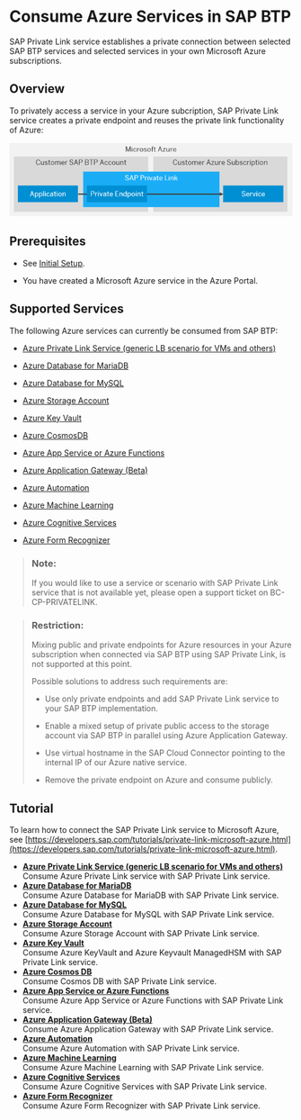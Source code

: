 <!-- loioe9cc67716a3a41c9885862661e6c4234 -->

# Consume Azure Services in SAP BTP

SAP Private Link service establishes a private connection between selected SAP BTP services and selected services in your own Microsoft Azure subscriptions.



<a name="loioe9cc67716a3a41c9885862661e6c4234__section_mpr_tmz_cpb"/>

## Overview

To privately access a service in your Azure subcription, SAP Private Link service creates a private endpoint and reuses the private link functionality of Azure:

 ![Consuming Azure services in SAP BTP.](images/Private_Link_-_Scenario_1_0745a1a.png) 



<a name="loioe9cc67716a3a41c9885862661e6c4234__section_sll_bjz_cpb"/>

## Prerequisites

-   See [Initial Setup](../initial-setup-f2dce1d.md).

-   You have created a Microsoft Azure service in the Azure Portal.




<a name="loioe9cc67716a3a41c9885862661e6c4234__section_slk_1jz_cpb"/>

## Supported Services

The following Azure services can currently be consumed from SAP BTP:

-   [Azure Private Link Service \(generic LB scenario for VMs and others\)](azure-private-link-service-generic-lb-scenario-for-vms-and-others-e8bc0c6.md)

-   [Azure Database for MariaDB](azure-database-for-mariadb-862fa29.md)

-   [Azure Database for MySQL](azure-database-for-mysql-5c70499.md)

-   [Azure Storage Account](azure-storage-account-75b307e.md)

-   [Azure Key Vault](azure-key-vault-407fb19.md)

-   [Azure CosmosDB](azure-cosmos-db-663ed56.md)

-   [Azure App Service or Azure Functions](azure-app-service-or-azure-functions-d5f96f9.md)

-   [Azure Application Gateway \(Beta\)](azure-application-gateway-beta-af86a45.md)

-   [Azure Automation](azure-automation-8064b46.md)

-   [Azure Machine Learning](azure-machine-learning-3421f1f.md)

-   [Azure Cognitive Services](azure-cognitive-services-3c1a30b.md)
-   [Azure Form Recognizer](azure-form-recognizer-570ee0d.md)


> ### Note:  
> If you would like to use a service or scenario with SAP Private Link service that is not available yet, please open a support ticket on BC-CP-PRIVATELINK.

> ### Restriction:  
> Mixing public and private endpoints for Azure resources in your Azure subscription when connected via SAP BTP using SAP Private Link, is not supported at this point.
> 
> Possible solutions to address such requirements are:
> 
> -   Use only private endpoints and add SAP Private Link service to your SAP BTP implementation.
> 
> -   Enable a mixed setup of private public access to the storage account via SAP BTP in parallel using Azure Application Gateway.
> 
> -   Use virtual hostname in the SAP Cloud Connector pointing to the internal IP of our Azure native service.
> 
> -   Remove the private endpoint on Azure and consume publicly.



<a name="loioe9cc67716a3a41c9885862661e6c4234__section_zg3_cjz_cpb"/>

## Tutorial

To learn how to connect the SAP Private Link service to Microsoft Azure, see [https://developers.sap.com/tutorials/private-link-microsoft-azure.html](https://developers.sap.com/tutorials/private-link-microsoft-azure.html).

-   **[Azure Private Link Service \(generic LB scenario for VMs and others\)](azure-private-link-service-generic-lb-scenario-for-vms-and-others-e8bc0c6.md "Consume Azure Private Link service with SAP Private Link service . ")**  
Consume Azure Private Link service with SAP Private Link service.
-   **[Azure Database for MariaDB](azure-database-for-mariadb-862fa29.md "Consume Azure Database for MariaDB with SAP Private Link service . ")**  
Consume Azure Database for MariaDB with SAP Private Link service.
-   **[Azure Database for MySQL](azure-database-for-mysql-5c70499.md "Consume Azure Database for MySQL with SAP Private Link service . ")**  
Consume Azure Database for MySQL with SAP Private Link service.
-   **[Azure Storage Account](azure-storage-account-75b307e.md "Consume Azure Storage Account with SAP Private Link service . ")**  
Consume Azure Storage Account with SAP Private Link service.
-   **[Azure Key Vault](azure-key-vault-407fb19.md "Consume Azure KeyVault and Azure Keyvault ManagedHSM with SAP Private Link
			service.")**  
Consume Azure KeyVault and Azure Keyvault ManagedHSM with SAP Private Link service.
-   **[Azure Cosmos DB](azure-cosmos-db-663ed56.md "Consume Cosmos DB with SAP Private Link service.")**  
Consume Cosmos DB with SAP Private Link service.
-   **[Azure App Service or Azure Functions](azure-app-service-or-azure-functions-d5f96f9.md "Consume Azure App Service or Azure Functions with SAP Private Link
			service.")**  
Consume Azure App Service or Azure Functions with SAP Private Link service.
-   **[Azure Application Gateway \(Beta\)](azure-application-gateway-beta-af86a45.md "Consume Azure Application Gateway with SAP Private Link service. ")**  
Consume Azure Application Gateway with SAP Private Link service.
-   **[Azure Automation](azure-automation-8064b46.md "Consume Azure Automation with SAP Private Link service.")**  
Consume Azure Automation with SAP Private Link service.
-   **[Azure Machine Learning](azure-machine-learning-3421f1f.md "Consume Azure Machine Learning with SAP Private Link service.")**  
Consume Azure Machine Learning with SAP Private Link service.
-   **[Azure Cognitive Services](azure-cognitive-services-3c1a30b.md "Consume Azure Cognitive Services with SAP Private Link service.")**  
Consume Azure Cognitive Services with SAP Private Link service.
-   **[Azure Form Recognizer](azure-form-recognizer-570ee0d.md "Consume Azure Form Recognizer with SAP Private Link service.")**  
Consume Azure Form Recognizer with SAP Private Link service.

